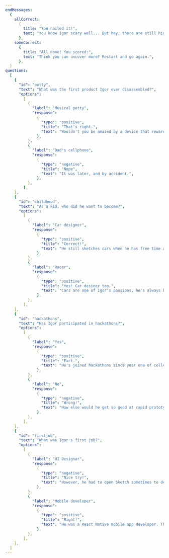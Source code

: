 ```yaml
---
endMessages:
  {
    allCorrect:
      {
        title: "You nailed it!",
        text: "You know Igor scary well... But hey, there are still hidden gems in the wrong answers. Restart if you're curious.",
      },
    someCorrect:
      {
        title: "All done! You scored:",
        text: "Think you can uncover more? Restart and go again.",
      },
  }
questions:
  [
    {
      "id": "potty",
      "text": "What was the first product Igor ever disassembled?",
      "options":
        [
          {
            "label": "Musical potty",
            "response":
              {
                "type": "positive",
                "title": "That's right.",
                "text": "Wouldn't you be amazed by a device that rewards, well, outcomes that way?",
              },
          },
          {
            "label": "Dad's cellphone",
            "response":
              {
                "type": "negative",
                "title": "Nope",
                "text": "It was later, and by accident.",
              },
          },
        ],
    },
    {
      "id": "childhood",
      "text": "As a kid, who did he want to become?",
      "options":
        [
          {
            "label": "Car designer",
            "response":
              {
                "type": "positive",
                "title": "Correct!",
                "text": "He still sketches cars when he has free time and visits car museums around the world.",
              },
          },
          {
            "label": "Racer",
            "response":
              {
                "type": "positive",
                "title": "Yes! Car desiner too.",
                "text": "Cars are one of Igor's passions, he's always been impressed with high speed and their timeless beauty.",
              },
          },
        ],
    },
    {
      "id": "hackathons",
      "text": "Has Igor participated in hackathons?",
      "options":
        [
          {
            "label": "Yes",
            "response":
              {
                "type": "positive",
                "title": "Fact.",
                "text": "He's joined hackathons since year one of college, sharpening his rapid prototyping skills early on.",
              },
          },
          {
            "label": "No",
            "response":
              {
                "type": "negative",
                "title": "Wrong!",
                "text": "How else would he get so good at rapid prototyping and efficient coding?",
              },
          },
        ],
    },
    {
      "id": "firstjob",
      "text": "What was Igor's first job?",
      "options":
        [
          {
            "label": "UI Designer",
            "response":
              {
                "type": "negative",
                "title": "Nice try!",
                "text": "However, he had to open Sketch sometimes to design things that weren't well thought out. Startup vibes!",
              },
          },
          {
            "label": "Mobile developer",
            "response":
              {
                "type": "positive",
                "title": "Right!",
                "text": "He was a React Native mobile app developer. That's where all the love for animated interpolations started...",
              },
          },
        ],
    },
  ]
---
```

